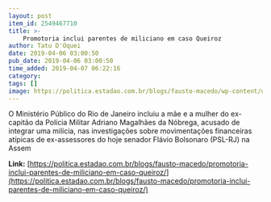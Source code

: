 ```yaml
---
layout: post
item_id: 2549467710
title: >-
    Promotoria inclui parentes de miliciano em caso Queiroz
author: Tatu D'Oquei
date: 2019-04-06 03:00:50
pub_date: 2019-04-06 03:00:50
time_added: 2019-04-07 06:22:16
category: 
tags: []
image: https://politica.estadao.com.br/blogs/fausto-macedo/wp-content/uploads/sites/41/2019/04/FLAVIO-BOLSONARO-484x350.jpg
---
```


O Ministério Público do Rio de Janeiro incluiu a mãe e a mulher do ex-capitão da Polícia Militar Adriano Magalhães da Nóbrega, acusado de integrar uma milícia, nas investigações sobre movimentações financeiras atípicas de ex-assessores do hoje senador Flávio Bolsonaro (PSL-RJ) na Assem

**Link:** [https://politica.estadao.com.br/blogs/fausto-macedo/promotoria-inclui-parentes-de-miliciano-em-caso-queiroz/](https://politica.estadao.com.br/blogs/fausto-macedo/promotoria-inclui-parentes-de-miliciano-em-caso-queiroz/)

